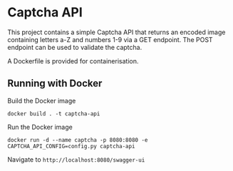 # Captcha API

This project contains a simple Captcha API that returns an encoded image containing
letters a-Z and numbers 1-9 via a GET endpoint. The POST endpoint can be used to validate the
captcha.

A Dockerfile is provided for containerisation.

## Running with Docker

Build the Docker image
```
docker build . -t captcha-api
```

Run the Docker image
```
docker run -d --name captcha -p 8080:8080 -e CAPTCHA_API_CONFIG=config.py captcha-api
```

Navigate to ``http://localhost:8080/swagger-ui``
